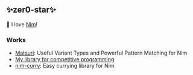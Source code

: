 ## ✨zer0-star✨

:crown: I love [Nim](https://github.com/nim-lang/Nim)!

### Works
- [Matsuri](https://github.com/zer0-star/matsuri): Useful Variant Types and Powerful Pattern Matching for Nim
- [My library for competitive programming](https://github.com/zer0-star/library)
- [nim-curry](https://github.com/zer0-star/nim-curry): Easy currying library for Nim
